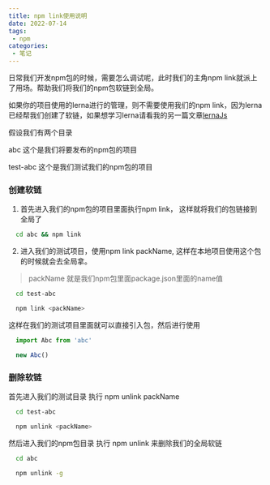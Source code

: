 ```yaml
---
title: npm link使用说明
date: 2022-07-14
tags:
 - npm
categories: 
 - 笔记
---
```


日常我们开发npm包的时候，需要怎么调试呢，此时我们的主角npm link就派上了用场。帮助我们将我们的npm包软链到全局。

如果你的项目使用的lerna进行的管理，则不需要使用我们的npm link，因为lerna已经帮我们创建了软链，如果想学习lerna请看我的另一篇文章[lernaJs](https://btoa.gitee.io/blog/blogs/category/20200515.html)

假设我们有两个目录

abc 这个是我们将要发布的npm包的项目

test-abc 这个是我们测试我们的npm包的项目

### 创建软链

1. 首先进入我们的npm包的项目里面执行npm link， 这样就将我们的包链接到全局了

```bash
  cd abc && npm link
```

2. 进入我们的测试项目，使用npm link packName, 这样在本地项目使用这个包的时候就会去全局拿。

  > packName 就是我们npm包里面package.json里面的name值

```bash
  cd test-abc

  npm link <packName>
```

这样在我们的测试项目里面就可以直接引入包，然后进行使用

```javascript
  import Abc from 'abc'

  new Abc()
```

### 删除软链

首先进入我们的测试目录 执行 npm unlink packName

```bash
  cd test-abc

  npm unlink <packName>
```

然后进入我们的npm包目录 执行 npm unlink 来删除我们的全局软链

```bash
  cd abc

  npm unlink -g
```
